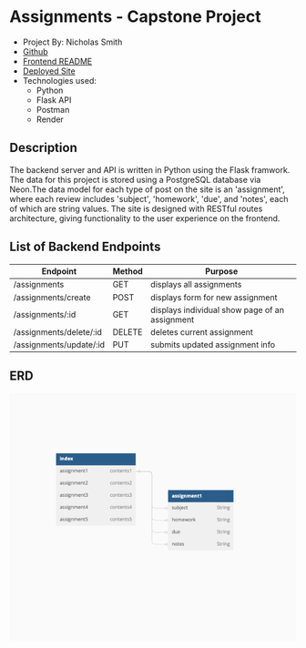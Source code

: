 # Assignments - Capstone Project
- Project By: Nicholas Smith
- [Github](https://github.com/nicholasjamessmith/assignments-server)
- [Frontend README](https://github.com/nicholasjamessmith/assignments-frontend/blob/main/README.md)
- [Deployed Site](https://assignments-server-u6nv.onrender.com/assignments)
- Technologies used:
  - Python
  - Flask API
  - Postman
  - Render

## Description
The backend server and API is written in Python using the Flask framwork. The data for this project is stored using a PostgreSQL database via Neon.The data model for each type of post on the site is an 'assignment', where each review includes 'subject', 'homework', 'due', and 'notes', each of which are string values. The site is designed with RESTful routes architecture, giving functionality to the user experience on the frontend.

## List of Backend Endpoints

| Endpoint          | Method | Purpose                                                          |
| ----------------- | ------ | ---------------------------------------------------------------- |
| /assignments          | GET    | displays all assignments
| /assignments/create   | POST   | displays form for new assignment   |
| /assignments/:id      | GET    | displays individual show page of an assignment                       |
| /assignments/delete/:id| DELETE | deletes current assignment                                            |
| /assignments/update/:id | PUT    | submits updated assignment info |

## ERD
![Entity Relationship Diagram](./media/erd.png)
